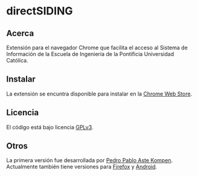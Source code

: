 directSIDING
============

Acerca
------

Extensión para el navegador Chrome que facilita el acceso al Sistema de Información de la Escuela de Ingeniería de la Pontificia Universidad Católica.

Instalar
--------

La extensión se encuntra disponible para instalar en la [Chrome Web Store][link webstore].

Licencia
--------
El código está bajo licencia [GPLv3](http://www.gnu.org/copyleft/gpl.html "Sitio oficial de la licencia").

Otros
----
La primera versión fue desarrollada por [Pedro Pablo Aste Kompen](http://www.wachunei.com "Sitio personal de Pedro Aste").
Actualmente también tiene versiones para [Firefox](http://bit.ly/dSIDINGff "DirectSIDING Firefox") y [Android](http://bit.ly/dSIDINGandroid "DirectSIDING Android").

[link webstore]: https://chrome.google.com/webstore/detail/oojmieopbocohlebignkdhdnechocabc